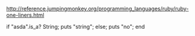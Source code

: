 http://reference.jumpingmonkey.org/programming_languages/ruby/ruby-one-liners.html

if "asda".is_a? String;  puts "string";  else; puts "no";  end
